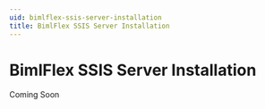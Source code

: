```yaml
---
uid: bimlflex-ssis-server-installation
title: BimlFlex SSIS Server Installation
---
```

# BimlFlex SSIS Server Installation

Coming Soon
